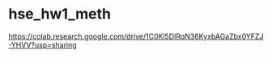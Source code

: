 # hse_hw1_meth

https://colab.research.google.com/drive/1C0Kl5DIRqN36KyxbAGaZbx0YFZJ-YHVV?usp=sharing
